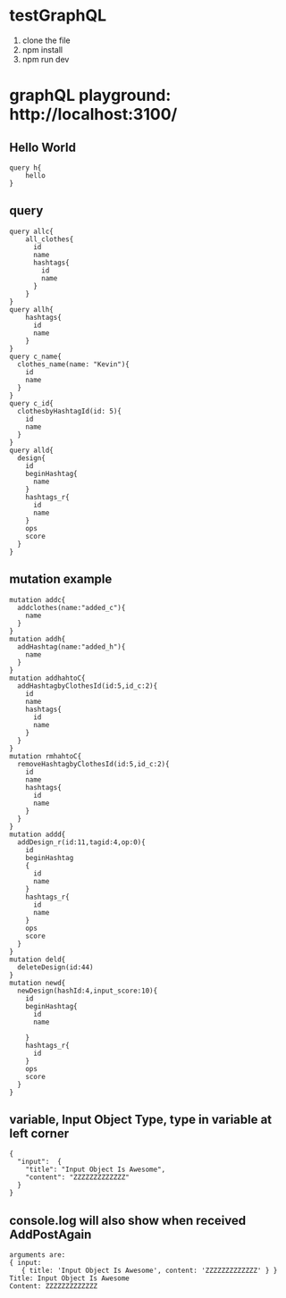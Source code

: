# testGraphQL
1. clone the file
2. npm install
3. npm run dev

# graphQL playground: http://localhost:3100/
## Hello World
    query h{
        hello
    }
## query
    query allc{
        all_clothes{
          id
          name
          hashtags{
            id
            name
          }
        }
    }
    query allh{
        hashtags{
          id
          name
        }
    }
    query c_name{
      clothes_name(name: "Kevin"){
        id
        name
      }
    }
    query c_id{
      clothesbyHashtagId(id: 5){
        id
        name
      }
    }
    query alld{
      design{
        id
        beginHashtag{
          name
        }
        hashtags_r{
          id
          name
        }
        ops
        score
      }
    }
## mutation example

    mutation addc{
      addclothes(name:"added_c"){
        name
      }
    }
    mutation addh{
      addHashtag(name:"added_h"){
        name
      }
    }
    mutation addhahtoC{
      addHashtagbyClothesId(id:5,id_c:2){
        id
        name
        hashtags{
          id
          name
        }
      }
    }
    mutation rmhahtoC{
      removeHashtagbyClothesId(id:5,id_c:2){
        id
        name
        hashtags{
          id
          name
        }
      }
    }
    mutation addd{
      addDesign_r(id:11,tagid:4,op:0){
        id
        beginHashtag
        {
          id
          name
        }
        hashtags_r{
          id
          name
        }
        ops
        score
      }
    }
    mutation deld{
      deleteDesign(id:44)
    }
    mutation newd{
      newDesign(hashId:4,input_score:10){
        id
        beginHashtag{
          id
          name

        }
        hashtags_r{
          id
        }
        ops
        score
      }
    }
## variable, Input Object Type, type in variable at left corner

    {
      "input":  {
        "title": "Input Object Is Awesome",
        "content": "ZZZZZZZZZZZZZ"
      }
    }

## console.log will also show when received AddPostAgain

    arguments are:
    { input:
       { title: 'Input Object Is Awesome', content: 'ZZZZZZZZZZZZZ' } }
    Title: Input Object Is Awesome
    Content: ZZZZZZZZZZZZZ

